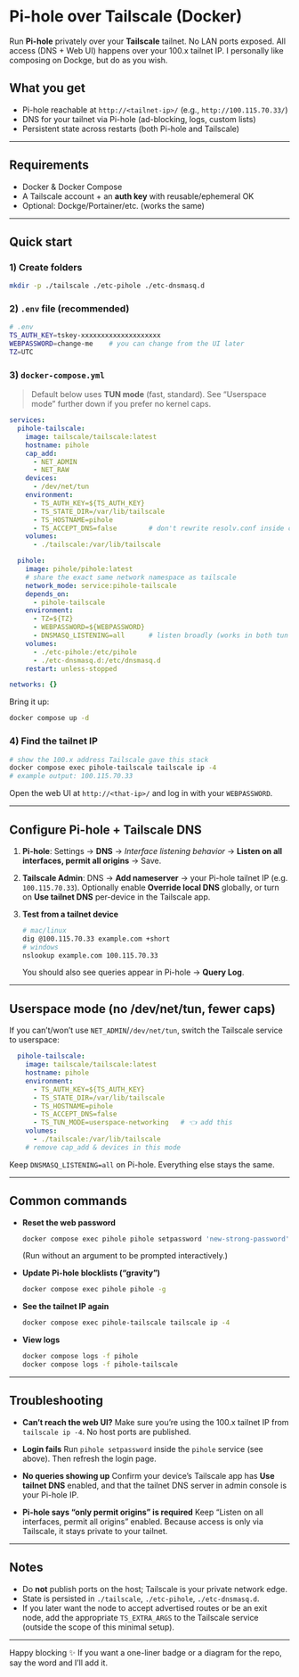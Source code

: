 # Pi-hole over Tailscale (Docker)

Run **Pi-hole** privately over your **Tailscale** tailnet. 
No LAN ports exposed. All access (DNS + Web UI) happens over your 100.x tailnet IP. 
I personally like composing on Dockge, but do as you wish. 

## What you get

* Pi-hole reachable at `http://<tailnet-ip>/` (e.g., `http://100.115.70.33/`)
* DNS for your tailnet via Pi-hole (ad-blocking, logs, custom lists)
* Persistent state across restarts (both Pi-hole and Tailscale)

---

## Requirements

* Docker & Docker Compose
* A Tailscale account + an **auth key** with reusable/ephemeral OK
* Optional: Dockge/Portainer/etc. (works the same)

---

## Quick start

### 1) Create folders

```bash
mkdir -p ./tailscale ./etc-pihole ./etc-dnsmasq.d
```

### 2) `.env` file (recommended)

```bash
# .env
TS_AUTH_KEY=tskey-xxxxxxxxxxxxxxxxxxxx
WEBPASSWORD=change-me    # you can change from the UI later
TZ=UTC
```

### 3) `docker-compose.yml`

> Default below uses **TUN mode** (fast, standard). See “Userspace mode” further down if you prefer no kernel caps.

```yaml
services:
  pihole-tailscale:
    image: tailscale/tailscale:latest
    hostname: pihole
    cap_add:
      - NET_ADMIN
      - NET_RAW
    devices:
      - /dev/net/tun
    environment:
      - TS_AUTH_KEY=${TS_AUTH_KEY}
      - TS_STATE_DIR=/var/lib/tailscale
      - TS_HOSTNAME=pihole
      - TS_ACCEPT_DNS=false        # don't rewrite resolv.conf inside container
    volumes:
      - ./tailscale:/var/lib/tailscale

  pihole:
    image: pihole/pihole:latest
    # share the exact same network namespace as tailscale
    network_mode: service:pihole-tailscale
    depends_on:
      - pihole-tailscale
    environment:
      - TZ=${TZ}
      - WEBPASSWORD=${WEBPASSWORD}
      - DNSMASQ_LISTENING=all      # listen broadly (works in both tun & userspace)
    volumes:
      - ./etc-pihole:/etc/pihole
      - ./etc-dnsmasq.d:/etc/dnsmasq.d
    restart: unless-stopped

networks: {}
```

Bring it up:

```bash
docker compose up -d
```

### 4) Find the tailnet IP

```bash
# show the 100.x address Tailscale gave this stack
docker compose exec pihole-tailscale tailscale ip -4
# example output: 100.115.70.33
```

Open the web UI at `http://<that-ip>/` and log in with your `WEBPASSWORD`.

---

## Configure Pi-hole + Tailscale DNS

1. **Pi-hole**: Settings → **DNS** → *Interface listening behavior* →
   **Listen on all interfaces, permit all origins** → Save.

2. **Tailscale Admin**: DNS → **Add nameserver** → your Pi-hole tailnet IP (e.g. `100.115.70.33`).
   Optionally enable **Override local DNS** globally, or turn on **Use tailnet DNS** per-device in the Tailscale app.

3. **Test from a tailnet device**

   ```bash
   # mac/linux
   dig @100.115.70.33 example.com +short
   # windows
   nslookup example.com 100.115.70.33
   ```

   You should also see queries appear in Pi-hole → **Query Log**.

---

## Userspace mode (no /dev/net/tun, fewer caps)

If you can’t/won’t use `NET_ADMIN`/`/dev/net/tun`, switch the Tailscale service to userspace:

```yaml
  pihole-tailscale:
    image: tailscale/tailscale:latest
    hostname: pihole
    environment:
      - TS_AUTH_KEY=${TS_AUTH_KEY}
      - TS_STATE_DIR=/var/lib/tailscale
      - TS_HOSTNAME=pihole
      - TS_ACCEPT_DNS=false
      - TS_TUN_MODE=userspace-networking   # 👈 add this
    volumes:
      - ./tailscale:/var/lib/tailscale
    # remove cap_add & devices in this mode
```

Keep `DNSMASQ_LISTENING=all` on Pi-hole. Everything else stays the same.

---

## Common commands

* **Reset the web password**

  ```bash
  docker compose exec pihole pihole setpassword 'new-strong-password'
  ```

  (Run without an argument to be prompted interactively.)

* **Update Pi-hole blocklists (“gravity”)**

  ```bash
  docker compose exec pihole pihole -g
  ```

* **See the tailnet IP again**

  ```bash
  docker compose exec pihole-tailscale tailscale ip -4
  ```

* **View logs**

  ```bash
  docker compose logs -f pihole
  docker compose logs -f pihole-tailscale
  ```

---

## Troubleshooting

* **Can’t reach the web UI?**
  Make sure you’re using the 100.x tailnet IP from `tailscale ip -4`. No host ports are published.

* **Login fails**
  Run `pihole setpassword` inside the `pihole` service (see above). Then refresh the login page.

* **No queries showing up**
  Confirm your device’s Tailscale app has **Use tailnet DNS** enabled, and that the tailnet DNS server in admin console is your Pi-hole IP.

* **Pi-hole says “only permit origins” is required**
  Keep “Listen on all interfaces, permit all origins” enabled. Because access is only via Tailscale, it stays private to your tailnet.

---

## Notes

* Do **not** publish ports on the host; Tailscale is your private network edge.
* State is persisted in `./tailscale`, `./etc-pihole`, `./etc-dnsmasq.d`.
* If you later want the node to accept advertised routes or be an exit node, add the appropriate `TS_EXTRA_ARGS` to the Tailscale service (outside the scope of this minimal setup).

---

Happy blocking ✨ If you want a one-liner badge or a diagram for the repo, say the word and I’ll add it.
